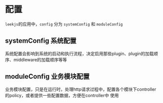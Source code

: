 # 配置

`leekjs`的应用中，`config` 分为 `systemConfig` 和 `moduleConfig`


## systemConfig 系统配置

系统配置会影响到系统的启动和执行流程，决定启用那些plugin、plugin的加载顺序、middleware的加载顺序等等


## moduleConfig  业务模块配置

业务模块配置，只是在运行时，处理http请求过程中，配置各个模块下controller的policy，或者提供一些配置数据，方便在controller中
使用

